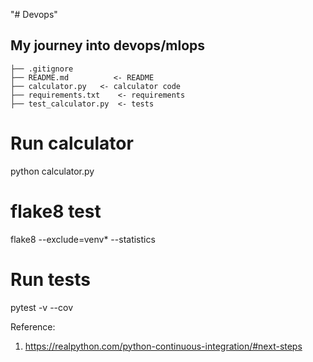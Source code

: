 "# Devops" 

My journey into devops/mlops
------------
    ├── .gitignore
    ├── README.md          <- README
    ├── calculator.py   <- calculator code
    ├── requirements.txt    <- requirements
    ├── test_calculator.py  <- tests

# Run calculator
python calculator.py

# flake8 test
flake8 --exclude=venv* --statistics
# Run tests
pytest -v --cov

Reference:
1) https://realpython.com/python-continuous-integration/#next-steps
